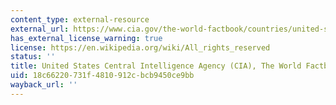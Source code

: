 ```yaml
---
content_type: external-resource
external_url: https://www.cia.gov/the-world-factbook/countries/united-states/
has_external_license_warning: true
license: https://en.wikipedia.org/wiki/All_rights_reserved
status: ''
title: United States Central Intelligence Agency (CIA), The World Factbbook
uid: 18c66220-731f-4810-912c-bcb9450ce9bb
wayback_url: ''
---
```

